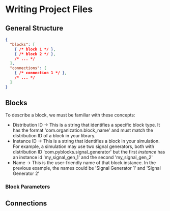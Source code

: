 # Writing Project Files

## General Structure

```json
{
  "blocks": [
    { /* block 1 */ },
    { /* block 2 */ },
    /* ... */
  ],
  "connections": [
    { /* connection 1 */ },
    /* ... */
  ]
}
```

## Blocks

To describe a block, we must be familiar with these concepts:

* Distribution ID &rarr; This is a string that identifies a specific block type. It has the format 'com.organization.block_name' and must match the distribution ID of a block in your library.
* Instance ID &rarr; This is a string that identifies a block in your simulation. For example, a simulation may use two signal generators, both with distribution ID 'com.pyblocks.signal_generator' but the first _instance_ has an instance id 'my_signal_gen_1' and the second 'my_signal_gen_2'
* Name &rarr; This is the user-friendly name of that block instance. In the previous example, the names could be 'Signal Generator 1' and 'Signal Generator 2'

### Block Parameters

## Connections